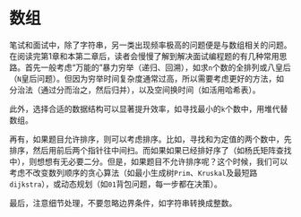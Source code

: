 # 数组

笔试和面试中，除了字符串，另一类出现频率极高的问题便是与数组相关的问题。在阅读完第1章和本第二章后，读者会慢慢了解到解决面试编程题的有几种常用思路。首先一般考虑“万能的”暴力穷举（递归、回溯），如求`n`个数的全排列或八皇后（`N`皇后问题）。但因为穷举时间复杂度通常过高，所以需要考虑更好的方法，如分治法（通过分而治之，然后归并），以及空间换时间（如活用哈希表）。

此外，选择合适的数据结构可以显著提升效率，如寻找最小的`k`个数中，用堆代替数组。

再有，如果题目允许排序，则可以考虑排序。比如，寻找和为定值的两个数中，先排序，然后用前后两个指针往中间扫。而如果如果已经排好序了（如杨氏矩阵查找中），则想想有无必要二分。但是，如果题目不允许排序呢？这个时候，我们可以考虑不改变数列顺序的贪心算法（如最小生成树`Prim`、`Kruskal`及最短路`dijkstra`），或动态规划（如`01`背包问题，每一步都在决策）。

最后，注意细节处理，不要忽略边界条件，如字符串转换成整数。